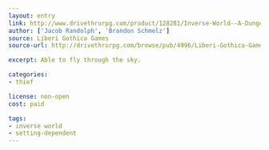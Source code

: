 ```yaml
---
layout: entry
link: http://www.drivethrurpg.com/product/128281/Inverse-World--A-Dungeon-World-Supplement
author: ['Jacob Randolph', 'Brandon Schmelz']
source: Liberi Gothica Games
source-url: http://drivethrurpg.com/browse/pub/4996/Liberi-Gothica-Games

excerpt: Able to fly through the sky.

categories:
- thief

license: non-open
cost: paid

tags:
- inverse world
- setting-dependent
---
```

